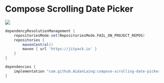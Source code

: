 # Compose Scrolling Date Picker

[![](https://jitpack.io/v/AidanLaing/compose-scrolling-date-picker.svg)](https://jitpack.io/#AidanLaing/compose-scrolling-date-picker)

```groovy
dependencyResolutionManagement {
    repositoriesMode.set(RepositoriesMode.FAIL_ON_PROJECT_REPOS)
    repositories {
        mavenCentral()
        maven { url 'https://jitpack.io' }
    }
}
```

```groovy
dependencies {
    implementation "com.github.AidanLaing:compose-scrolling-date-picker:0.0.3"
}
```